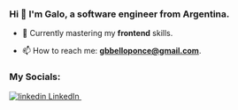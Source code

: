 ### Hi 👋 I'm Galo, a software engineer from Argentina.

- 🌱 Currently mastering my **frontend** skills.

- 📫 How to reach me: **gbbelloponce@gmail.com**.

<h3 align="left">My Socials:</h3>
<p align="left">
  <a href="https://www.linkedin.com/in/galo-benjamin-bello-ponce-1957a620b/" target="blank">
    <img src="https://i.stack.imgur.com/gVE0j.png" alt="linkedin"> LinkedIn
  </a>
  &nbsp;
</p>
